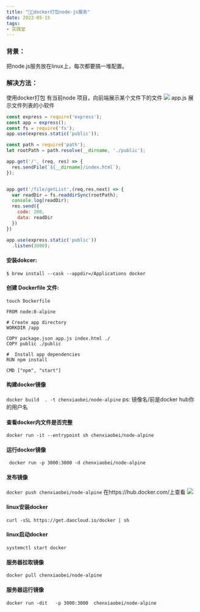 ```yaml
---
title: "🐓🥚docker打包node-js服务"
date: 2022-05-15
tags: 
- 实践堂
---
```

### 背景：
把node.js服务放在linux上，每次都要搞一堆配置。
### 解决方法： 
使用docker打包
有当前node 项目，向前端展示某个文件下的文件
![](https://upload-images.jianshu.io/upload_images/15312191-956c3d0469a168fc.png?imageMogr2/auto-orient/strip%7CimageView2/2/w/1240)
app.js 展示文件列表的小软件
```js
const express = require('express');
const app = express();
const fs = require('fs');
app.use(express.static('public'));

const path = require('path');
let rootPath = path.resolve(__dirname, './public');

app.get('/', (req, res) => {
  res.sendFile(`${__dirname}/index.html`);
});


app.get('/file/getList',(req,res,next) => {
  var readDir = fs.readdirSync(rootPath);
  console.log(readDir);
  res.send({
    code: 200,
    data: readDir
  })
})

app.use(express.static('public'))
  .listen(3000);

```

#### 安装dokcer:
`$ brew install --cask --appdir=/Applications docker`
#### 创建 Dockerfile 文件:
`touch Dockerfile`

```
FROM node:8-alpine 

# Create app directory
WORKDIR /app

COPY package.json app.js index.html ./
COPY public ./public

#  Install app dependencies
RUN npm install

CMD ["npm", "start"]
```
#### 构建docker镜像
`docker build  . -t chenxiaobei/node-alpine` 
ps: 镜像名/前是docker hub你的用户名
#### 查看docker内文件是否完整
`docker run -it --entrypoint sh chenxiaobei/node-alpine`
#### 运行docker镜像
` docker run -p 3000:3000 -d chenxiaobei/node-alpine`
#### 发布镜像
`docker push chenxiaobei/node-alpine`
在https://hub.docker.com/上查看
![](https://upload-images.jianshu.io/upload_images/15312191-4279ab9c9914f4cd.png?imageMogr2/auto-orient/strip%7CimageView2/2/w/1240)
#### linux安装docker
`curl -sSL https://get.daocloud.io/docker | sh`
#### linux启动docker
`systemctl start docker`
#### 服务器拉取镜像
`docker pull chenxiaobei/node-alpine`
#### 服务器运行镜像

`docker run -dit   -p 3000:3000  chenxiaobei/node-alpine`
